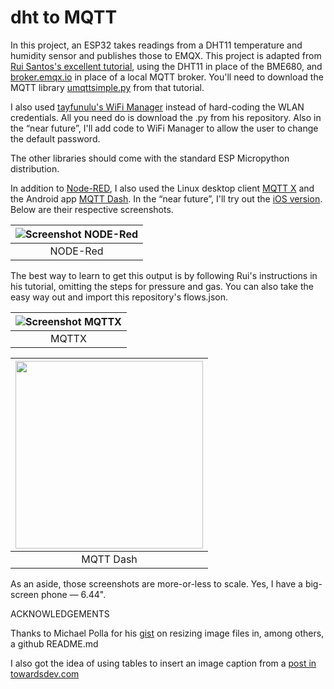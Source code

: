 # dht to MQTT
In this project, an ESP32 takes readings from a DHT11 temperature and humidity sensor and publishes those to EMQX. This project is adapted from [Rui Santos's excellent tutorial](https://RandomNerdTutorials.com/micropython-mqtt-publish-bme680-esp32-esp8266/), using the DHT11 in place of the BME680, and [broker.emqx.io](broker.emqx.io) in place of a local MQTT broker. You'll need to download the MQTT library [umqttsimple.py](https://raw.githubusercontent.com/RuiSantosdotme/ESP-MicroPython/master/code/MQTT/umqttsimple.py) from that tutorial.

I also used [tayfunulu's WiFi Manager](https://github.com/tayfunulu/WiFiManager) instead of hard-coding the WLAN credentials. All you need do is download the .py from his repository. Also in the “near future”, I'll add code to WiFi Manager to allow the user to change the default password.

The other libraries should come with the standard ESP Micropython distribution.

In addition to [Node-RED](https://nodered.org/), I also used the Linux desktop client [MQTT X](https://mqttx.app/) and the Android app [MQTT Dash](https://play.google.com/store/apps/details?id=net.routix.mqttdash&hl=en&gl=US). In the “near future”, I'll try out the [iOS version](https://apps.apple.com/us/app/mqttool/id1085976398). Below are their respective screenshots.

| ![Screenshot NODE-Red](https://user-images.githubusercontent.com/8016816/145812766-30bba930-e1a7-4a7e-9917-fa71f7a379e2.png)|
|:--:| 
| NODE-Red |

The best way to learn to get this output is by following Rui's instructions in his tutorial, omitting the steps for pressure and gas. You can also take the easy way out and import this repository's flows.json.

| ![Screenshot MQTTX](https://user-images.githubusercontent.com/8016816/145812798-cf28e0b0-d2b3-40d1-b2b1-30cc00bbcac4.png) |
|:--:| 
| MQTTX |

| <img src=https://user-images.githubusercontent.com/8016816/145812821-b54d5402-2677-4904-928e-3c2174015eb2.jpg width="300"> |
|:--:| 
| MQTT Dash |

As an aside, those screenshots are more-or-less to scale. Yes, I have a big-screen phone — 6.44".

ACKNOWLEDGEMENTS

Thanks to Michael Polla for his [gist](https://gist.github.com/MichaelPolla/a65ac84286ab523603e64549f9850223) on resizing image files in, among others, a github README.md

I also got the idea of using tables to insert an image caption from a [post in towardsdev.com](https://towardsdev.com/3-ways-to-add-a-caption-to-an-image-using-markdown-f2ca30562be6)
